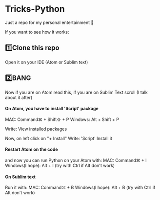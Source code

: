 # Tricks-Python
Just a repo for my personal entertainment 👀


If you want to see how it works:

## 1️⃣Clone this repo
Open it on your IDE (Atom or Sublim text)

## 2️⃣BANG
Now if you are on Atom read this, if you are on Sublim Text scroll (I talk about it after)



#### On Atom, you have to install 'Script' package

MAC: Command⌘ + Shift⇧ + P
Windows: Alt + Shift + P

Write: View installed packages

Now, on left click on "+ Install"
Write: 'Script'
Install it

#### Restart Atom on the code

and now you can run Python on your Atom with: 
MAC: Command⌘ + I
Windows(I hope): Alt + I (try with Ctrl if Alt don't work)



#### On Sublim text

Run it with:
MAC: Command⌘ + B
Windows(I hope): Alt + B (try with Ctrl if Alt don't work)
